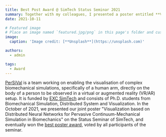 ```yaml
---
title: Best Post Award @ SimTech Status Seminar 2021
summary: Together with my colleagues, I presented a poster entitled **Visualization based on Distributed Neural Networks for Pervasive Continuum-Mechanical Simulation in Biomechanics** and won the best poster award at SimTeh
date: 2021-10-11

# Featured image
# Place an image named `featured.jpg/png` in this page's folder and customize its options here.
image:
  caption: 'Image credit: [**Unsplash**](https://unsplash.com)'

authors:
  - admin

tags:
  - Award
---
```

[PerSiVal](https://www.simtech.uni-stuttgart.de/exc/research/pn/pn7/pn7-1/) is a team working on enabling the visualisation of complex biomechanical simulations, specifically of a human arm, directly on the body of a person to be observed in a virtual or augmented reality (VR/AR) setup. It is funded by [EXC SimTech](https://www.simtech.uni-stuttgart.de/) and consists of Ph.D. students from Biomechanical Simulation, Distributed System and Visualization. In the October of 2021, we presented our joint poster "Visualization based on Distributed Neural Networks for Pervasive Continuum-Mechanical Simulation in Biomechanics" on the Status Seminar of SimTech, and eventually won the [best poster award](https://www.simtech.uni-stuttgart.de/communication/Best-Poster-Award-goes-to-Project-PerSiVal-00001/), voted by all participants of the seminar.
